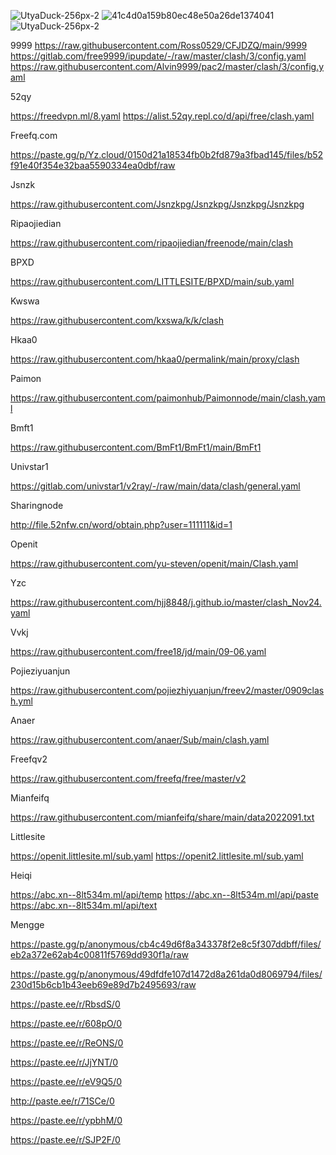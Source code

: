 ![UtyaDuck-256px-2](https://user-images.githubusercontent.com/102322116/191756337-88acba05-33cc-43cc-9d64-4326323cddfe.gif)
![41c4d0a159b80ec48e50a26de1374041](https://user-images.githubusercontent.com/102322116/191757194-bf3cb2ae-2c61-4dbc-853f-1e1819fab806.gif)
![UtyaDuck-256px-2](https://user-images.githubusercontent.com/102322116/191756337-88acba05-33cc-43cc-9d64-4326323cddfe.gif)



9999
https://raw.githubusercontent.com/Ross0529/CFJDZQ/main/9999
https://gitlab.com/free9999/ipupdate/-/raw/master/clash/3/config.yaml
https://raw.githubusercontent.com/Alvin9999/pac2/master/clash/3/config.yaml

52qy

https://freedvpn.ml/8.yaml
https://alist.52qy.repl.co/d/api/free/clash.yaml

Freefq.com

https://paste.gg/p/Yz.cloud/0150d21a18534fb0b2fd879a3fbad145/files/b52f91e40f354e32baa5590334ea0dbf/raw

Jsnzk

https://raw.githubusercontent.com/Jsnzkpg/Jsnzkpg/Jsnzkpg/Jsnzkpg

Ripaojiedian

https://raw.githubusercontent.com/ripaojiedian/freenode/main/clash

BPXD

https://raw.githubusercontent.com/LITTLESITE/BPXD/main/sub.yaml

Kwswa

https://raw.githubusercontent.com/kxswa/k/k/clash

Hkaa0

https://raw.githubusercontent.com/hkaa0/permalink/main/proxy/clash

Paimon

https://raw.githubusercontent.com/paimonhub/Paimonnode/main/clash.yaml

Bmft1

https://raw.githubusercontent.com/BmFt1/BmFt1/main/BmFt1

Univstar1

https://gitlab.com/univstar1/v2ray/-/raw/main/data/clash/general.yaml

Sharingnode

http://file.52nfw.cn/word/obtain.php?user=111111&id=1

Openit

https://raw.githubusercontent.com/yu-steven/openit/main/Clash.yaml

Yzc

https://raw.githubusercontent.com/hjj8848/j.github.io/master/clash_Nov24.yaml

Vvkj

https://raw.githubusercontent.com/free18/jd/main/09-06.yaml

Pojieziyuanjun

https://raw.githubusercontent.com/pojiezhiyuanjun/freev2/master/0909clash.yml

Anaer

https://raw.githubusercontent.com/anaer/Sub/main/clash.yaml

Freefqv2

https://raw.githubusercontent.com/freefq/free/master/v2

Mianfeifq

https://raw.githubusercontent.com/mianfeifq/share/main/data2022091.txt

Littlesite

https://openit.littlesite.ml/sub.yaml
https://openit2.littlesite.ml/sub.yaml

Heiqi

https://abc.xn--8lt534m.ml/api/temp
https://abc.xn--8lt534m.ml/api/paste
https://abc.xn--8lt534m.ml/api/text

Mengge

https://paste.gg/p/anonymous/cb4c49d6f8a343378f2e8c5f307ddbff/files/eb2a372e62ab4c00811f5769dd930f1a/raw

https://paste.gg/p/anonymous/49dfdfe107d1472d8a261da0d8069794/files/230d15b6cb1b43eeb69e89d7b2495693/raw

https://paste.ee/r/RbsdS/0

https://paste.ee/r/608pO/0

https://paste.ee/r/ReONS/0

https://paste.ee/r/JjYNT/0

https://paste.ee/r/eV9Q5/0

http://paste.ee/r/71SCe/0

https://paste.ee/r/ypbhM/0

https://paste.ee/r/SJP2F/0

